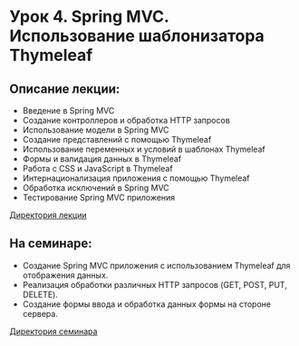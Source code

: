 # Урок 4. Spring MVC. Использование шаблонизатора Thymeleaf

## Описание лекции:

- Введение в Spring MVC
- Создание контроллеров и обработка HTTP запросов
- Использование модели в Spring MVC
- Создание представлений с помощью Thymeleaf
- Использование переменных и условий в шаблонах Thymeleaf
- Формы и валидация данных в Thymeleaf
- Работа с CSS и JavaScript в Thymeleaf
- Интернационализация приложения с помощью Thymeleaf
- Обработка исключений в Spring MVC
- Тестирование Spring MVC приложения

[Директория лекции](https://github.com/MikhailAkulov/Spring_Framework/tree/main/Examples/Example_4/Lecture/)

## На семинаре:

- Создание Spring MVC приложения с использованием Thymeleaf для отображения данных.
- Реализация обработки различных HTTP запросов (GET, POST, PUT, DELETE).
- Создание формы ввода и обработка данных формы на стороне сервера.

[Директория семинара](https://github.com/MikhailAkulov/Spring_Framework/tree/main/Examples/Example_4/Seminar)